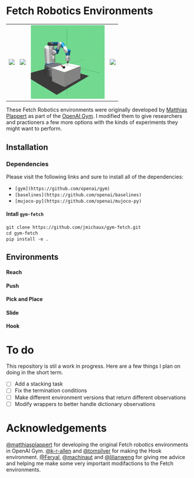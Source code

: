 # Fetch Robotics Environments
<table>
  <tr>
    <td><img src="/assets/reach.gif?raw=true" width="200"></td>
    <td><img src="/assets/push.gif?raw=true" width="200"></td>
    <td><img src="/assets/pick.gif?raw=true" width="200"></td>
    <td><img src="/assets/slide.gif?raw=true" width="200"></td>
  </tr>
</table>

These Fetch Robotics environments were originally developed by [Matthias Plappert](https://github.com/matthiasplappert) as part of the [OpenAI Gym](https://github.com/openai/gym/tree/master/gym/envs/robotics).  I modified them to give researchers and practioners a few more options with the kinds of experiments they might want to perform.

## Installation
### Dependencies
Please visit the following links and sure to install all of the dependencies:
- `[gym](https://github.com/openai/gym)`
- `[baselines](https://github.com/openai/baselines)`
- `[mujoco-py](https://github.com/openai/mujoco-py)`

#### Intall `gym-fetch`
    git clone https://github.com/jmichaux/gym-fetch.git
    cd gym-fetch
    pip install -e .

## Environments
#### Reach

#### Push

#### Pick and Place

#### Slide

#### Hook


# To do
This repository is stil a work in progress.  Here are a few things I plan on doing in the short term.
- [ ] Add a stacking task
- [ ] Fix the termination conditions
- [ ] Make different environment versions that return different observations
- [ ] Modify wrappers to better handle dictionary observations 

# Acknowledgements
[@matthiasplappert](https://github.com/matthiasplappert) for developing the original Fetch robotics environments in OpenAI Gym. [@k-r-allen](https://github.com/k-r-allen) and [@tomsilver](https://github.com/tomsilver) for making the Hook environment.  [@Feryal](https://github.com/Feryal), [@machinaut](https://github.com/machinaut) and [@lilianweng](https://github.com/lilianweng) for giving me advice and helping me make some very important modifactions to the Fetch environments.
